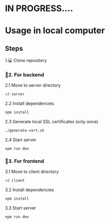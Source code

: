 # IN PROGRESS....
# Usage in local computer

## Steps
1.💻 Clone repository

 ### 🚀2. For backend
2.1 Move to server directory
```bash
cd server
```
2.2 Install dependencies
```bash
npm install
```
2.3 Generate local SSL certificates (only once)
```bash
./generate-cert.sh
```

2.4 Start server
```bash
npm run dev
```

 ### 🚀3. For frontend
3.1 Move to client directory
```bash
cd client
```
3.2 Install dependencies
```bash
npm install
```
  
3.3 Start server   
```
npm run dev

```
